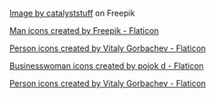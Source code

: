 <a href="https://www.freepik.com/free-vector/astronaut-playing-planet-ball-cartoon-illustration-science-sport-concept-isolated-flat-cartoon-style_16424148.htm#page=2&query=astronaut&position=1&from_view=keyword&track=sph#position=1&page=2&query=astronaut">Image by catalyststuff</a> on Freepik

<a href="https://www.flaticon.com/free-icons/man" title="man icons">Man icons created by Freepik - Flaticon</a>

<a href="https://www.flaticon.com/free-icons/person" title="person icons">Person icons created by Vitaly Gorbachev - Flaticon</a>

<a href="https://www.flaticon.com/free-icons/businesswoman" title="businesswoman icons">Businesswoman icons created by pojok d - Flaticon</a>

<a href="https://www.flaticon.com/free-icons/person" title="person icons">Person icons created by Vitaly Gorbachev - Flaticon</a>

